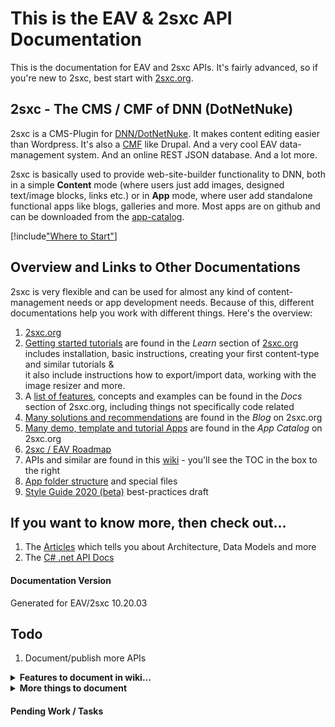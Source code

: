 
# This is the **EAV & 2sxc API Documentation**

This is the documentation for EAV and 2sxc APIs. It's fairly advanced, so if you're new to 2sxc, best start with [2sxc.org](https://2sxc.org/).

## 2sxc - The CMS / CMF of DNN (DotNetNuke)
2sxc is a CMS-Plugin for [DNN/DotNetNuke](http://www.dnnsoftware.com/). It makes content editing easier than Wordpress. It's also a [CMF](https://en.wikipedia.org/wiki/List_of_content_management_frameworks) like Drupal. And a very cool EAV data-management system. And an online REST JSON database. And a lot more.

2sxc is basically used to provide web-site-builder functionality to DNN, both in a simple **Content** mode (where users just add images, designed text/image blocks, links etc.) or in **App** mode, where user add standalone functional apps like blogs, galleries and more. Most apps are on github and can be downloaded from the [app-catalog](https://2sxc.org/en/apps).


[!include["Where to Start"](shared/where-to-start.md)]

## Overview and Links to Other Documentations
2sxc is very flexible and can be used for almost any kind of content-management needs or app development needs. Because of this, different documentations help you work with different things. Here's the overview:

1. [2sxc.org](https://2sxc.org)
1. [Getting started tutorials](http://2sxc.org/en/Learn) are found in the _Learn_ section of [2sxc.org](http://2sxc.org/en/)  
includes installation, basic instructions, creating your first content-type and similar tutorials &  
it also include instructions how to export/import data, working with the image resizer and more.
1. A [list of features](http://2sxc.org/en/docs), concepts and examples can be found in the _Docs_ section of 2sxc.org, including things not specifically code related
1. [Many solutions and recommendations](http://2sxc.org/en/blog) are found in the _Blog_ on 2sxc.org
1. [Many demo, template and tutorial Apps](http://2sxc.org/en/Apps) are found in the _App Catalog_ on 2sxc.org
1. [2sxc / EAV Roadmap](xref:Specs.Roadmap.Roadmap)
1. APIs and similar are found in this [wiki](https://github.com/2sic/2sxc/wiki) - you'll see the TOC in the box to the right
1. [App folder structure](xref:Specs.App.Folders) and special files
1. [Style Guide 2020 (beta)](xref:Specs.StyleGuide2020) best-practices draft


## If you want to know more, then check out...

1. The [Articles](xref:Articles.Home) which tells you about Architecture, Data Models and more
1. The [C# .net API Docs](xref:Api.DotNet)


#### Documentation Version

Generated for EAV/2sxc 10.20.03

## Todo

1. Document/publish more APIs

<details>
    <summary>
        <strong>Features to document in wiki...</strong>
    </summary>

These topics are already documented elsewhere, but should become part of the wiki

1. [View-switching based on url-params](http://2sxc.org/en/Docs/Feature/feature/4680)
1. [Security protecting views like admin-views](http://2sxc.org/en/Docs/Feature/feature/4737)
1. [creating custom DataSource objects](https://2sxc.org/en/blog/tag/datasource)

</details>

<details>
    <summary>
        <strong>More things to document</strong>
    </summary>

These topics are not or insufficiently documented...

1. URL and REST API for retrieving / changing data (todo)
1. ADAM - the Automatic Digital Asset Manager (todo) and AsAdam(...)
1. Metadata system
1. Enhancing 2sxc with custom extensions
    1. Custom input field-types
    2. Custom data-types
    3. Custom templating engines
    4. Custom JS connectors to other libraries
    5. ...
1. Future topics, lower priority
    1. Angular2-5 and 2sxc (todo)
    2. React and 2sxc (todo)
    3. Knockout and 2sxc (todo)
    4. jQuery with 2sxc (todo)
1. etc.

</details>



#### Pending Work / Tasks

